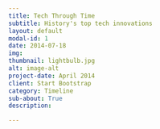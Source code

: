 ```yaml
---
title: Tech Through Time
subtitle: History's top tech innovations 
layout: default
modal-id: 1
date: 2014-07-18
img: 
thumbnail: lightbulb.jpg
alt: image-alt
project-date: April 2014
client: Start Bootstrap
category: Timeline
sub-about: True
description:

---
```


